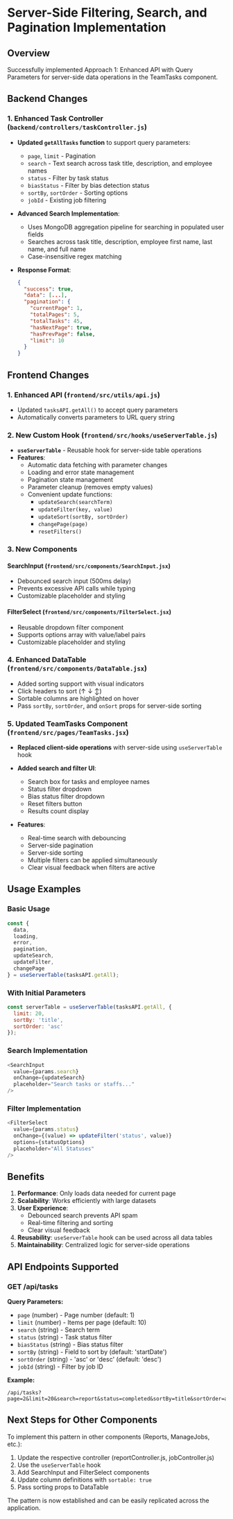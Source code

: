 # Server-Side Filtering, Search, and Pagination Implementation

## Overview
Successfully implemented Approach 1: Enhanced API with Query Parameters for server-side data operations in the TeamTasks component.

## Backend Changes

### 1. Enhanced Task Controller (`backend/controllers/taskController.js`)
- **Updated `getAllTasks` function** to support query parameters:
  - `page`, `limit` - Pagination
  - `search` - Text search across task title, description, and employee names
  - `status` - Filter by task status
  - `biasStatus` - Filter by bias detection status
  - `sortBy`, `sortOrder` - Sorting options
  - `jobId` - Existing job filtering

- **Advanced Search Implementation**:
  - Uses MongoDB aggregation pipeline for searching in populated user fields
  - Searches across task title, description, employee first name, last name, and full name
  - Case-insensitive regex matching

- **Response Format**:
  ```json
  {
    "success": true,
    "data": [...],
    "pagination": {
      "currentPage": 1,
      "totalPages": 5,
      "totalTasks": 45,
      "hasNextPage": true,
      "hasPrevPage": false,
      "limit": 10
    }
  }
  ```

## Frontend Changes

### 1. Enhanced API (`frontend/src/utils/api.js`)
- Updated `tasksAPI.getAll()` to accept query parameters
- Automatically converts parameters to URL query string

### 2. New Custom Hook (`frontend/src/hooks/useServerTable.js`)
- **`useServerTable`** - Reusable hook for server-side table operations
- **Features**:
  - Automatic data fetching with parameter changes
  - Loading and error state management
  - Pagination state management
  - Parameter cleanup (removes empty values)
  - Convenient update functions:
    - `updateSearch(searchTerm)`
    - `updateFilter(key, value)`
    - `updateSort(sortBy, sortOrder)`
    - `changePage(page)`
    - `resetFilters()`

### 3. New Components

#### SearchInput (`frontend/src/components/SearchInput.jsx`)
- Debounced search input (500ms delay)
- Prevents excessive API calls while typing
- Customizable placeholder and styling

#### FilterSelect (`frontend/src/components/FilterSelect.jsx`)
- Reusable dropdown filter component
- Supports options array with value/label pairs
- Customizable placeholder and styling

### 4. Enhanced DataTable (`frontend/src/components/DataTable.jsx`)
- Added sorting support with visual indicators
- Click headers to sort (↑ ↓ ↕)
- Sortable columns are highlighted on hover
- Pass `sortBy`, `sortOrder`, and `onSort` props for server-side sorting

### 5. Updated TeamTasks Component (`frontend/src/pages/TeamTasks.jsx`)
- **Replaced client-side operations** with server-side using `useServerTable` hook
- **Added search and filter UI**:
  - Search box for tasks and employee names
  - Status filter dropdown
  - Bias status filter dropdown
  - Reset filters button
  - Results count display

- **Features**:
  - Real-time search with debouncing
  - Server-side pagination
  - Server-side sorting
  - Multiple filters can be applied simultaneously
  - Clear visual feedback when filters are active

## Usage Examples

### Basic Usage
```javascript
const {
  data,
  loading,
  error,
  pagination,
  updateSearch,
  updateFilter,
  changePage
} = useServerTable(tasksAPI.getAll);
```

### With Initial Parameters
```javascript
const serverTable = useServerTable(tasksAPI.getAll, {
  limit: 20,
  sortBy: 'title',
  sortOrder: 'asc'
});
```

### Search Implementation
```javascript
<SearchInput
  value={params.search}
  onChange={updateSearch}
  placeholder="Search tasks or staffs..."
/>
```

### Filter Implementation
```javascript
<FilterSelect
  value={params.status}
  onChange={(value) => updateFilter('status', value)}
  options={statusOptions}
  placeholder="All Statuses"
/>
```

## Benefits

1. **Performance**: Only loads data needed for current page
2. **Scalability**: Works efficiently with large datasets
3. **User Experience**: 
   - Debounced search prevents API spam
   - Real-time filtering and sorting
   - Clear visual feedback
4. **Reusability**: `useServerTable` hook can be used across all data tables
5. **Maintainability**: Centralized logic for server-side operations

## API Endpoints Supported

### GET /api/tasks
**Query Parameters:**
- `page` (number) - Page number (default: 1)
- `limit` (number) - Items per page (default: 10)
- `search` (string) - Search term
- `status` (string) - Task status filter
- `biasStatus` (string) - Bias status filter
- `sortBy` (string) - Field to sort by (default: 'startDate')
- `sortOrder` (string) - 'asc' or 'desc' (default: 'desc')
- `jobId` (string) - Filter by job ID

**Example:**
```
/api/tasks?page=2&limit=20&search=report&status=completed&sortBy=title&sortOrder=asc
```

## Next Steps for Other Components

To implement this pattern in other components (Reports, ManageJobs, etc.):

1. Update the respective controller (reportController.js, jobController.js)
2. Use the `useServerTable` hook
3. Add SearchInput and FilterSelect components
4. Update column definitions with `sortable: true`
5. Pass sorting props to DataTable

The pattern is now established and can be easily replicated across the application.
